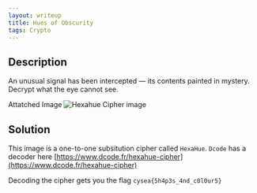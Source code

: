```yaml
---
layout: writeup
title: Hues of Obscurity
tags: Crypto
---
```


## Description

An unusual signal has been intercepted — its contents painted in mystery. Decrypt what the eye cannot see.

Attatched Image
![Hexahue Cipher image](/assets/images/writeup_images/HexaHues.png)

## Solution

This image is a one-to-one subsitution cipher called `HexaHue`. `Dcode` has a decoder here [https://www.dcode.fr/hexahue-cipher](https://www.dcode.fr/hexahue-cipher)

Decoding the cipher gets you the flag `cysea{5h4p3s_4nd_c0l0ur5}`
